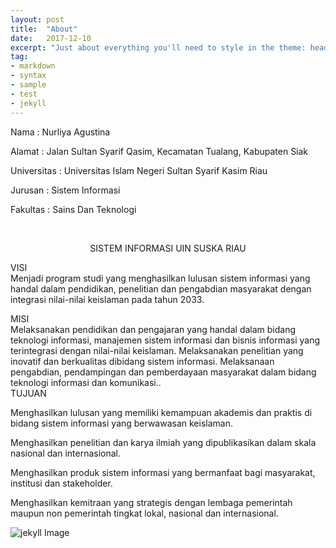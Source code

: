 ```yaml
---
layout: post
title:  "About"
date:   2017-12-10
excerpt: "Just about everything you'll need to style in the theme: headings, paragraphs, blockquotes, tables, code blocks, and more."
tag:
- markdown
- syntax
- sample
- test
- jekyll
---
```

<body>
<p>Nama        : Nurliya Agustina</p>
<p>Alamat      : Jalan Sultan Syarif Qasim, Kecamatan Tualang, Kabupaten Siak</p>
<p>Universitas : Universitas Islam Negeri Sultan Syarif Kasim Riau</p>
<p>Jurusan     : Sistem Informasi</p>
<p>Fakultas    : Sains Dan Teknologi</p>
 <br /> 
 <p align="center"> SISTEM INFORMASI UIN SUSKA RIAU </P>
 VISI
<br />
Menjadi program studi yang menghasilkan lulusan sistem informasi yang handal dalam pendidikan, penelitian dan pengabdian masyarakat dengan integrasi nilai-nilai keislaman pada tahun 2033.
<br />

MISI
<br />
Melaksanakan pendidikan dan pengajaran yang handal dalam bidang teknologi informasi, manajemen sistem informasi dan bisnis informasi yang terintegrasi dengan nilai-nilai keislaman.
Melaksanakan penelitian yang inovatif dan berkualitas dibidang sistem informasi.
Melaksanaan pengabdian, pendampingan dan pemberdayaan masyarakat dalam bidang teknologi informasi dan komunikasi..
<br />
TUJUAN
<br />
<p>Menghasilkan lulusan yang memiliki kemampuan akademis dan praktis di bidang sistem informasi yang berwawasan keislaman.</p>
<p>Menghasilkan penelitian dan karya ilmiah yang dipublikasikan dalam skala nasional dan internasional.</p>
<p>Menghasilkan produk sistem informasi yang bermanfaat bagi masyarakat, institusi dan stakeholder.</p>
<p>Menghasilkan kemitraan yang strategis dengan lembaga pemerintah maupun non pemerintah tingkat lokal, nasional dan internasional.</p>
</body>



![jekyll Image](https://uin-suska.ac.id/)
